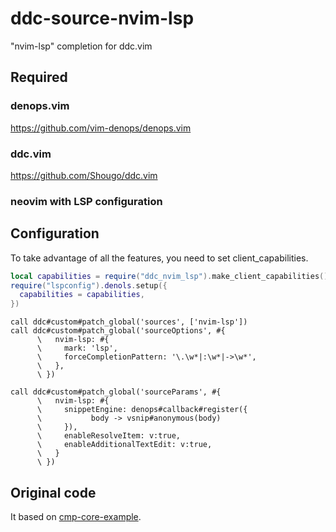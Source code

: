 # ddc-source-nvim-lsp

"nvim-lsp" completion for ddc.vim

## Required

### denops.vim

https://github.com/vim-denops/denops.vim

### ddc.vim

https://github.com/Shougo/ddc.vim

### neovim with LSP configuration

## Configuration

To take advantage of all the features, you need to set client_capabilities.

```lua
local capabilities = require("ddc_nvim_lsp").make_client_capabilities()
require("lspconfig").denols.setup({
  capabilities = capabilities,
})
```

```vim
call ddc#custom#patch_global('sources', ['nvim-lsp'])
call ddc#custom#patch_global('sourceOptions', #{
      \   nvim-lsp: #{
      \     mark: 'lsp',
      \     forceCompletionPattern: '\.\w*|:\w*|->\w*',
      \   },
      \ })

call ddc#custom#patch_global('sourceParams', #{
      \   nvim-lsp: #{
      \     snippetEngine: denops#callback#register({
      \           body -> vsnip#anonymous(body)
      \     }),
      \     enableResolveItem: v:true,
      \     enableAdditionalTextEdit: v:true,
      \   }
      \ })
```

## Original code

It based on [cmp-core-example](https://github.com/hrsh7th/cmp-core-example).
